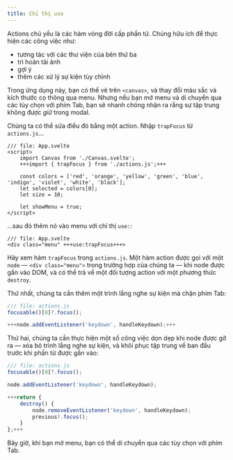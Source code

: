 ```yaml
---
title: Chỉ thị use
---
```


Actions chủ yếu là các hàm vòng đời cấp phần tử. Chúng hữu ích để thực hiện các công việc như:

- tương tác với các thư viện của bên thứ ba
- trì hoản tải ảnh
- gợi ý
- thêm các xử lý sự kiện tùy chỉnh

Trong ứng dụng này, bạn có thể vẽ trên `<canvas>`, và thay đổi màu sắc và kích thước cọ thông qua menu. Nhưng nếu bạn mở menu và di chuyển qua các tùy chọn với phím Tab, bạn sẽ nhanh chóng nhận ra rằng sự tập trung không được _giữ_ trong modal.

Chúng ta có thể sửa điều đó bằng một action. Nhập `trapFocus` từ `actions.js`...

```svelte
/// file: App.svelte
<script>
	import Canvas from './Canvas.svelte';
	+++import { trapFocus } from './actions.js';+++

	const colors = ['red', 'orange', 'yellow', 'green', 'blue', 'indigo', 'violet', 'white', 'black'];
	let selected = colors[0];
	let size = 10;

	let showMenu = true;
</script>
```

...sau đó thêm nó vào menu với chỉ thị `use:`:

```svelte
/// file: App.svelte
<div class="menu" +++use:trapFocus+++>
```

Hãy xem hàm `trapFocus` trong `actions.js`. Một hàm action được gọi với một `node` — `<div class="menu">` trong trường hợp của chúng ta — khi node được gắn vào DOM, và có thể trả về một đối tượng action với một phương thức `destroy`.

Thứ nhất, chúng ta cần thêm một trình lắng nghe sự kiện mà chặn phím Tab:

```js
/// file: actions.js
focusable()[0]?.focus();

+++node.addEventListener('keydown', handleKeydown);+++
```

Thứ hai, chúng ta cần thực hiện một số công việc dọn dẹp khi node được gỡ ra — xóa bỏ trình lắng nghe sự kiện, và khôi phục tập trung về ban đầu trước khi phần tử được gắn vào:

```js
/// file: actions.js
focusable()[0]?.focus();

node.addEventListener('keydown', handleKeydown);

+++return {
	destroy() {
		node.removeEventListener('keydown', handleKeydown);
		previous?.focus();
	}
};+++
```

Bây giờ, khi bạn mở menu, bạn có thể di chuyển qua các tùy chọn với phím Tab.
